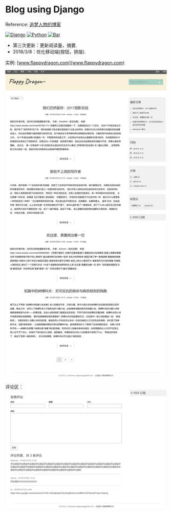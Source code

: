 # Blog using Django
Reference: [追梦人物的博客](https://www.zmrenwu.com/post/3/)

[![Django](https://img.shields.io/badge/django-v1.10.x-green.svg)](https://www.djangoproject.com/)
[![Python](https://img.shields.io/badge/python-3.5%2B-yellow.svg)](https://www.python.org/)
[![Bar](http://progressed.io/bar/30?title=progress)](https://www.python.org/)

* 第三次更新：更新阅读量，摘要.
* 2018/3/8：优化移动端(按钮，排版).   
   
 实例: [www.flappydragon.com](www.flappydragon.com)   
 
![Sample](https://raw.githubusercontent.com/dabaitudiu/django-1/master/webpage.png)

评论区：   
![Sample2](https://raw.githubusercontent.com/dabaitudiu/django-1/master/comment.png)
